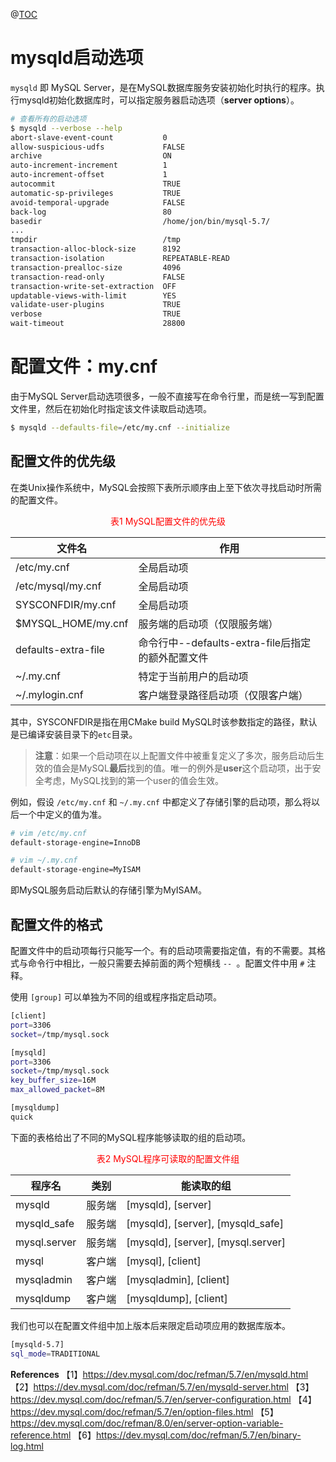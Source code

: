 ﻿@[TOC](【MySQL基础篇】启动选项与配置文件)

# mysqld启动选项
`mysqld` 即 MySQL Server，是在MySQL数据库服务安装初始化时执行的程序。执行mysqld初始化数据库时，可以指定服务器启动选项（**server options**）。

```bash
# 查看所有的启动选项
$ mysqld --verbose --help
abort-slave-event-count           0
allow-suspicious-udfs             FALSE
archive                           ON
auto-increment-increment          1
auto-increment-offset             1
autocommit                        TRUE
automatic-sp-privileges           TRUE
avoid-temporal-upgrade            FALSE
back-log                          80
basedir                           /home/jon/bin/mysql-5.7/
...
tmpdir                            /tmp
transaction-alloc-block-size      8192
transaction-isolation             REPEATABLE-READ
transaction-prealloc-size         4096
transaction-read-only             FALSE
transaction-write-set-extraction  OFF
updatable-views-with-limit        YES
validate-user-plugins             TRUE
verbose                           TRUE
wait-timeout                      28800
```


# 配置文件：my.cnf
由于MySQL Server启动选项很多，一般不直接写在命令行里，而是统一写到配置文件里，然后在初始化时指定该文件读取启动选项。

```bash
$ mysqld --defaults-file=/etc/my.cnf --initialize
```

## 配置文件的优先级
在类Unix操作系统中，MySQL会按照下表所示顺序由上至下依次寻找启动时所需的配置文件。

<center><font color=red> 表1 MySQL配置文件的优先级</font></center>

| 文件名 | 作用 |
|--|--|
| /etc/my.cnf | 全局启动项 |
| /etc/mysql/my.cnf	 | 全局启动项 |
| SYSCONFDIR/my.cnf	 | 全局启动项 |
| $MYSQL_HOME/my.cnf	 | 服务端的启动项（仅限服务端） |
| defaults-extra-file	 | 命令行中-\-defaults-extra-file后指定的额外配置文件 |
| ~/.my.cnf	 | 特定于当前用户的启动项 |
| ~/.mylogin.cnf	 | 客户端登录路径启动项（仅限客户端） |


其中，SYSCONFDIR是指在用CMake build MySQL时该参数指定的路径，默认是已编译安装目录下的`etc`目录。

>**注意**：如果一个启动项在以上配置文件中被重复定义了多次，服务启动后生效的值会是MySQL**最后**找到的值。唯一的例外是**user**这个启动项，出于安全考虑，MySQL找到的第一个user的值会生效。


例如，假设 `/etc/my.cnf` 和 `~/.my.cnf` 中都定义了存储引擎的启动项，那么将以后一个中定义的值为准。

```bash
# vim /etc/my.cnf
default-storage-engine=InnoDB

# vim ~/.my.cnf
default-storage-engine=MyISAM
```

即MySQL服务启动后默认的存储引擎为MyISAM。


## 配置文件的格式
配置文件中的启动项每行只能写一个。有的启动项需要指定值，有的不需要。其格式与命令行中相比，一般只需要去掉前面的两个短横线 `-- `。配置文件中用 `#` 注释。

使用 `[group]` 可以单独为不同的组或程序指定启动项。

```bash
[client]
port=3306
socket=/tmp/mysql.sock

[mysqld]
port=3306
socket=/tmp/mysql.sock
key_buffer_size=16M
max_allowed_packet=8M

[mysqldump]
quick
```

下面的表格给出了不同的MySQL程序能够读取的组的启动项。

<center><font color=red> 表2 MySQL程序可读取的配置文件组</font></center>

| 程序名 | 类别 | 能读取的组 |
|--|--|--|
| mysqld | 服务端 | [mysqld], [server] |
| mysqld_safe | 服务端 | [mysqld], [server], [mysqld_safe] |
| mysql.server | 服务端 | [mysqld], [server], [mysql.server] |
| mysql | 客户端 | [mysql], [client] |
| mysqladmin | 客户端 | [mysqladmin], [client] |
| mysqldump | 客户端 | [mysqldump], [client] |


我们也可以在配置文件组中加上版本后来限定启动项应用的数据库版本。

```bash
[mysqld-5.7]
sql_mode=TRADITIONAL
```







**References**
【1】https://dev.mysql.com/doc/refman/5.7/en/mysqld.html
【2】https://dev.mysql.com/doc/refman/5.7/en/mysqld-server.html
【3】https://dev.mysql.com/doc/refman/5.7/en/server-configuration.html
【4】https://dev.mysql.com/doc/refman/5.7/en/option-files.html
【5】https://dev.mysql.com/doc/refman/8.0/en/server-option-variable-reference.html
【6】https://dev.mysql.com/doc/refman/5.7/en/binary-log.html
